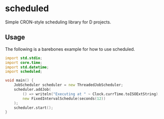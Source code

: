 # scheduled
Simple CRON-style scheduling library for D projects.

## Usage
The following is a barebones example for how to use scheduled.
```d
import std.stdio;
import core.time;
import std.datetime;
import scheduled;

void main() {
	JobScheduler scheduler = new ThreadedJobScheduler;
	scheduler.addJob(
		() => writeln("Executing at " ~ Clock.currTime.toISOExtString),
		new FixedIntervalSchedule(seconds(12))
	);
	scheduler.start();
}
```
